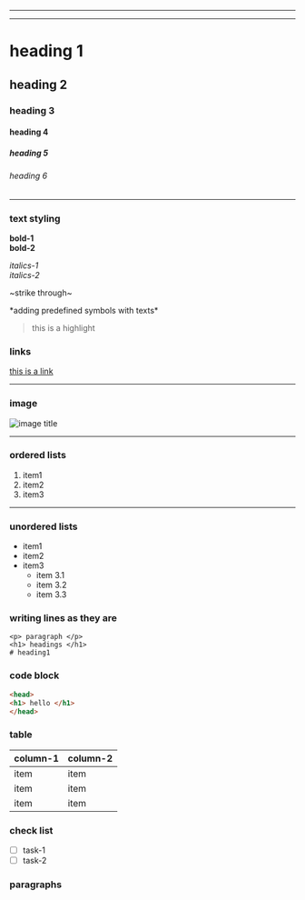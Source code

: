 <!--- This is a comment -->  
<!---Adding Horizontal Rule-->
<!--- using dashes-->
---
<!---using underscores(bold line)-->
___

<!--- headings -->
# heading 1
## heading 2
### heading 3
#### heading 4
##### heading 5
###### heading 6

---

### text styling

**bold-1** </br> 
__bold-2__ 

*italics-1* </br> 
_italics-2_

~strike through~

\*adding predefined symbols with texts\*

>this is a highlight

### links

[ this is a link ](https://www.google.com/?gws_rd=ssl "hover title")

<!--- [ display text ](the link "hover title") -->
---

### image
![ image title ](https://encrypted-tbn0.gstatic.com/images?q=tbn:ANd9GcSvVK5LpkndWLjDoRfwvTaSqBfjE1BzdvShDA&usqp=CAU)
<!---[ the title ](the link of the image)--> 

---

### ordered lists

1. item1
2. item2
3. item3 

---
### unordered lists

* item1
* item2
* item3
    * item 3.1 <!--- nested items -->
    * item 3.2 <!--- can be added -->
    * item 3.3 <!--- with four spaces -->

### writing lines as they are
`<p> paragraph </p>` </br>
`<h1> headings </h1>` </br>
`# heading1 `

### code block

<!--- ```language 
          .
          .         
         code 
          .
          .
       ```  
-->
```html
<head>
<h1> hello </h1>
</head>
```
### table

| column-1 | column-2 |
| -------- | -------- | 
|   item   |   item   |
|   item   |   item   |
|   item   |   item   |

### check list

<!--- * [<space>] task -->

* [ ] task-1
* [ ] task-2

### paragraphs

<!--- one way is, to add line breaks i.e. using 
<br/> or use paragraph tags <p></p> 

<p>this is used with a paragraph tag. everything
you write here will be counted as a para.</p> 

and if we use breaks <br/>
this will happen.

